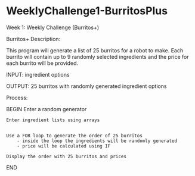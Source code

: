 # WeeklyChallenge1-BurritosPlus
Week 1: Weekly Challenge (Burritos+)

Burritos+ Description:

This program will generate a list of 25 burritos for a robot to make. 
Each burrito will contain up to 9 randomly selected ingredients and the price for each burrito will be provided.



INPUT: ingredient options

OUTPUT: 25 burritos with randomly generated ingredient options

Process: 

BEGIN
	Enter a random generator

	Enter ingredient lists using arrays
	
	
	Use a FOR loop to generate the order of 25 burritos
		- inside the loop the ingredients will be randomly generated
		- price will be calculated using IF
		
	Display the order with 25 burritos and prices

END
	
